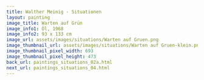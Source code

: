 ```yaml
---
title: Walther Meinig - Situationen
layout: painting
image_title: Warten auf Grün
image_info1: Öl, 1968
image_info2: 93 x 133 cm
image_url: assets/images/situations/Warten auf Gruen.png
image_thumbnail_url: assets/images/situations/Warten auf Gruen-klein.png
image_thumbnail_pixel_width: 693
image_thumbnail_pixel_height: 473
back_url: paintings_situations_02a.html
next_url: paintings_situations_04.html
---
```


